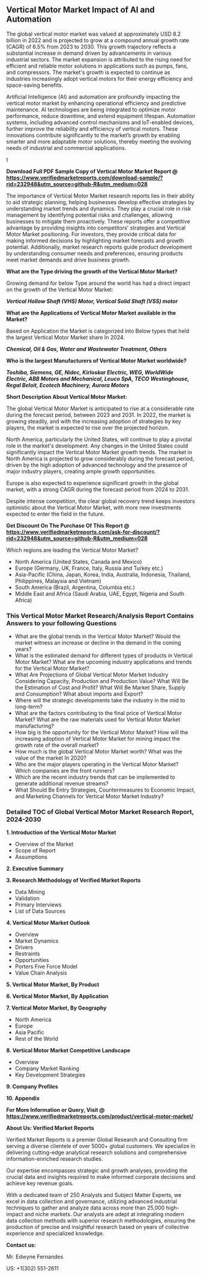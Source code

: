 <h2>Vertical Motor Market Impact of AI and Automation</h2><p>The global vertical motor market was valued at approximately USD 8.2 billion in 2022 and is projected to grow at a compound annual growth rate (CAGR) of 6.5% from 2023 to 2030. This growth trajectory reflects a substantial increase in demand driven by advancements in various industrial sectors. The market expansion is attributed to the rising need for efficient and reliable motor solutions in applications such as pumps, fans, and compressors. The market's growth is expected to continue as industries increasingly adopt vertical motors for their energy efficiency and space-saving benefits.</p><p>Artificial Intelligence (AI) and automation are profoundly impacting the vertical motor market by enhancing operational efficiency and predictive maintenance. AI technologies are being integrated to optimize motor performance, reduce downtime, and extend equipment lifespan. Automation systems, including advanced control mechanisms and IoT-enabled devices, further improve the reliability and efficiency of vertical motors. These innovations contribute significantly to the market’s growth by enabling smarter and more adaptable motor solutions, thereby meeting the evolving needs of industrial and commercial applications.</p>t</p><p id="" class=""><strong>Download Full PDF Sample Copy of Vertical Motor Market Report @ <a href="https://www.verifiedmarketreports.com/download-sample/?rid=232948&utm_source=github-R&utm_medium=028" target="_blank">https://www.verifiedmarketreports.com/download-sample/?rid=232948&utm_source=github-R&utm_medium=028</a></strong></p><p>The importance of&nbsp;Vertical Motor Market research reports lies in their ability to aid strategic planning, helping businesses develop effective strategies by understanding market trends and dynamics. They play a crucial role in risk management by identifying potential risks and challenges, allowing businesses to mitigate them proactively. These reports offer a competitive advantage by providing insights into competitors' strategies and Vertical Motor Market positioning. For investors, they provide critical data for making informed decisions by highlighting market forecasts and growth potential. Additionally, market research reports guide product development by understanding consumer needs and preferences, ensuring products meet market demands and drive business growth.</p><p><strong>What are the&nbsp;Type driving the growth of the Vertical Motor Market?</strong></p><p id="" class="">Growing demand for below Type around the world has had a direct impact on the growth of the Vertical Motor Market:</p><em><strong>Vertical Hollow Shaft (VHS) Motor, Vertical Solid Shaft (VSS) motor</strong></em></p><strong>What are the&nbsp;Applications&nbsp;of Vertical Motor Market available in the Market?</strong></p><p id="" class="">Based on Application the Market is categorized into Below types that held the largest Vertical Motor Market share In 2024.</p><em><strong>Chemical, Oil & Gas, Water and Wastewater Treatment, Others</strong></em></p><strong>Who is the largest Manufacturers of Vertical Motor Market worldwide?</strong></p><p><em><strong>Toshiba, Siemens, GE, Nidec, Kirloskar Electric, WEG, WorldWide Electric, ABB Motors and Mechanical, Leuco SpA, TECO Westinghouse, Regal Beloit, Ecotech Machinery, Aurora Motors</strong></em></p><p id="" class=""><strong>Short Description About Vertical Motor Market:</strong></p><p>The global Vertical Motor Market is anticipated to rise at a considerable rate during the forecast period, between 2023 and 2031. In 2022, the market is growing steadily, and with the increasing adoption of strategies by key players, the market is expected to rise over the projected horizon.</p><p>North America, particularly the United States, will continue to play a pivotal role in the market's development. Any changes in the United States could significantly impact the Vertical Motor Market growth trends. The market in North America is projected to grow considerably during the forecast period, driven by the high adoption of advanced technology and the presence of major industry players, creating ample growth opportunities.</p><p>Europe is also expected to experience significant growth in the global market, with a strong CAGR during the forecast period from 2024 to 2031.</p><p>Despite intense competition, the clear global recovery trend keeps investors optimistic about the Vertical Motor Market, with more new investments expected to enter the field in the future.</p><p id="" class=""><strong>Get Discount On The Purchase Of This Report @ <a href="https://www.verifiedmarketreports.com/ask-for-discount/?rid=232948&utm_source=github-R&utm_medium=028" target="_blank">https://www.verifiedmarketreports.com/ask-for-discount/?rid=232948&utm_source=github-R&utm_medium=028</a></strong></p>Which regions are leading the Vertical Motor Market?</p><ul><li>North America (United States, Canada and Mexico)</li><li>Europe (Germany, UK, France, Italy, Russia and Turkey etc.)</li><li>Asia-Pacific (China, Japan, Korea, India, Australia, Indonesia, Thailand, Philippines, Malaysia and Vietnam)</li><li>South America (Brazil, Argentina, Columbia etc.)</li><li>Middle East and Africa (Saudi Arabia, UAE, Egypt, Nigeria and South Africa)</li></ul><h3 id="" class="">This Vertical Motor Market Research/Analysis Report Contains Answers to your following Questions</h3><ul><li>What are the global trends in the Vertical Motor Market? Would the market witness an increase or decline in the demand in the coming years?</li><li>What is the estimated demand for different types of products in Vertical Motor Market? What are the upcoming industry applications and trends for the Vertical Motor Market?</li><li>What Are Projections of Global Vertical Motor Market Industry Considering Capacity, Production and Production Value? What Will Be the Estimation of Cost and Profit? What Will Be Market Share, Supply and Consumption? What about imports and Export?</li><li>Where will the strategic developments take the industry in the mid to long-term?</li><li>What are the factors contributing to the final price of Vertical Motor Market? What are the raw materials used for Vertical Motor Market manufacturing?</li><li>How big is the opportunity for the Vertical Motor Market? How will the increasing adoption of Vertical Motor Market for mining impact the growth rate of the overall market?</li><li>How much is the global Vertical Motor Market worth? What was the value of the market In 2020?</li><li>Who are the major players operating in the Vertical Motor Market? Which companies are the front runners?</li><li>Which are the recent industry trends that can be implemented to generate additional revenue streams?</li><li>What Should Be Entry Strategies, Countermeasures to Economic Impact, and Marketing Channels for Vertical Motor Market Industry?</li></ul><h3 id="" class="">Detailed TOC of Global Vertical Motor Market Research Report, 2024-2030</h3><p id="" class=""><strong>1. Introduction of the Vertical Motor Market</strong></p><ul><li>Overview of the Market</li><li>Scope of Report</li><li>Assumptions</li></ul><p id="" class=""><strong>2. Executive Summary</strong></p><p id="" class=""><strong>3. Research Methodology of Verified Market Reports</strong></p><ul><li>Data Mining</li><li>Validation</li><li>Primary Interviews</li><li>List of Data Sources</li></ul><p id="" class=""><strong>4. Vertical Motor Market Outlook</strong></p><ul><li>Overview</li><li>Market Dynamics</li><li>Drivers</li><li>Restraints</li><li>Opportunities</li><li>Porters Five Force Model</li><li>Value Chain Analysis</li></ul><p id="" class=""><strong>5. Vertical Motor Market, By Product</strong></p><p id="" class=""><strong>6. Vertical Motor Market, By Application</strong></p><p id="" class=""><strong>7. Vertical Motor Market, By Geography</strong></p><ul><li>North America</li><li>Europe</li><li>Asia Pacific</li><li>Rest of the World</li></ul><p id="" class=""><strong>8. Vertical Motor Market Competitive Landscape</strong></p><ul><li>Overview</li><li>Company Market Ranking</li><li>Key Development Strategies</li></ul><p id="" class=""><strong>9. Company Profiles</strong></p><p id="" class=""><strong>10. Appendix</strong></p><p id="" class=""><strong>For More Information or Query, Visit @ <a href="https://www.verifiedmarketreports.com/product/vertical-motor-market/" target="_blank">https://www.verifiedmarketreports.com/product/vertical-motor-market/</a></strong></p><p id="" class=""><strong>About Us: Verified Market Reports</strong></p><p id="" class="">Verified Market Reports is a premier Global Research and Consulting firm serving a diverse clientele of over 5000+ global customers. We specialize in delivering cutting-edge analytical research solutions and comprehensive information-enriched research studies.</p><p id="" class="">Our expertise encompasses strategic and growth analyses, providing the crucial data and insights required to make informed corporate decisions and achieve key revenue goals.</p><p id="" class="">With a dedicated team of 250 Analysts and Subject Matter Experts, we excel in data collection and governance, utilizing advanced industrial techniques to gather and analyze data across more than 25,000 high-impact and niche markets. Our analysts are adept at integrating modern data collection methods with superior research methodologies, ensuring the production of precise and insightful research based on years of collective experience and specialized knowledge.</p><p id="" class=""><strong>Contact us:</strong></p><p id="" class="">Mr. Edwyne Fernandes</p><p id="" class="">US: +1(302) 551-2611</p>